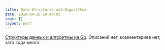 ```yaml
---
title: Data-Structures-and-Algorithms
date: 2018-04-16 10:40:03
tags: []
layout: post
---
```


[Структуры данных и алгоритмы на Go](https://github.com/floyernick/Data-Structures-and-Algorithms). Описаний нет, комментариев нет, зато кода много.
